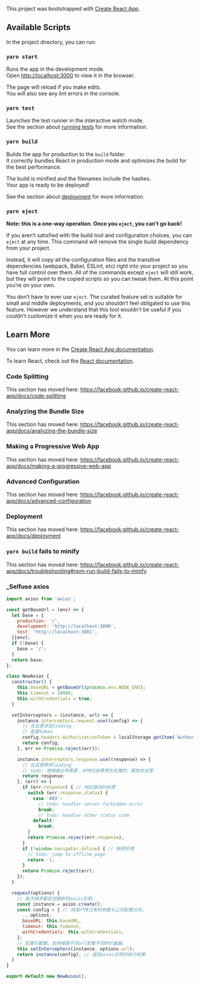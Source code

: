 This project was bootstrapped with [Create React App](https://github.com/facebook/create-react-app).

## Available Scripts

In the project directory, you can run:

### `yarn start`

Runs the app in the development mode.<br />
Open [http://localhost:3000](http://localhost:3000) to view it in the browser.

The page will reload if you make edits.<br />
You will also see any lint errors in the console.

### `yarn test`

Launches the test runner in the interactive watch mode.<br />
See the section about [running tests](https://facebook.github.io/create-react-app/docs/running-tests) for more information.

### `yarn build`

Builds the app for production to the `build` folder.<br />
It correctly bundles React in production mode and optimizes the build for the best performance.

The build is minified and the filenames include the hashes.<br />
Your app is ready to be deployed!

See the section about [deployment](https://facebook.github.io/create-react-app/docs/deployment) for more information.

### `yarn eject`

**Note: this is a one-way operation. Once you `eject`, you can’t go back!**

If you aren’t satisfied with the build tool and configuration choices, you can `eject` at any time. This command will remove the single build dependency from your project.

Instead, it will copy all the configuration files and the transitive dependencies (webpack, Babel, ESLint, etc) right into your project so you have full control over them. All of the commands except `eject` will still work, but they will point to the copied scripts so you can tweak them. At this point you’re on your own.

You don’t have to ever use `eject`. The curated feature set is suitable for small and middle deployments, and you shouldn’t feel obligated to use this feature. However we understand that this tool wouldn’t be useful if you couldn’t customize it when you are ready for it.

## Learn More

You can learn more in the [Create React App documentation](https://facebook.github.io/create-react-app/docs/getting-started).

To learn React, check out the [React documentation](https://reactjs.org/).

### Code Splitting

This section has moved here: https://facebook.github.io/create-react-app/docs/code-splitting

### Analyzing the Bundle Size

This section has moved here: https://facebook.github.io/create-react-app/docs/analyzing-the-bundle-size

### Making a Progressive Web App

This section has moved here: https://facebook.github.io/create-react-app/docs/making-a-progressive-web-app

### Advanced Configuration

This section has moved here: https://facebook.github.io/create-react-app/docs/advanced-configuration

### Deployment

This section has moved here: https://facebook.github.io/create-react-app/docs/deployment

### `yarn build` fails to minify

This section has moved here: https://facebook.github.io/create-react-app/docs/troubleshooting#npm-run-build-fails-to-minify
### _Selfuse axios
```js
import axios from 'axios';

const getBaseUrl = (env) => {
  let base = {
    production: '/',
    development: 'http://localhost:3000',
    test: 'http://localhost:3001',
  }[env];
  if (!base) {
    base = '/';
  }
  return base;
};

class NewAxios {
  constructor() {
    this.baseURL = getBaseUrl(process.env.NODE_ENV);
    this.timeout = 10000;
    this.withCredentials = true;
  }

  setInterceptors = (instance, url) => {
    instance.interceptors.request.use((config) => {
      // 在这里添加loading
      // 配置token
      config.headers.AuthorizationToken = localStorage.getItem('AuthorizationToken') || '';
      return config;
    }, err => Promise.reject(err));

    instance.interceptors.response.use((response) => {
      // 在这里移除loading
      // todo: 想根据业务需要，对响应结果预先处理的，都放在这里
      return response;
    }, (err) => {
      if (err.response) { // 响应错误码处理
        switch (err.response.status) {
          case '403':
            // todo: handler server forbidden error
            break;
            // todo: handler other status code
          default:
            break;
        }
        return Promise.reject(err.response);
      }
      if (!window.navigator.online) { // 断网处理
        // todo: jump to offline page
        return -1;
      }
      return Promise.reject(err);
    });
  }

  request(options) {
    // 每次请求都会创建新的axios实例。
    const instance = axios.create();
    const config = { // 将用户传过来的参数与公共配置合并。
      ...options,
      baseURL: this.baseURL,
      timeout: this.timeout,
      withCredentials: this.withCredentials,
    };
    // 配置拦截器，支持根据不同url配置不同的拦截器。
    this.setInterceptors(instance, options.url);
    return instance(config); // 返回axios实例的执行结果
  }
}

export default new NewAxios();
```
